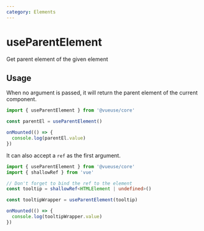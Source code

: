 ```yaml
---
category: Elements
---
```


# useParentElement

Get parent element of the given element

## Usage

When no argument is passed, it will return the parent element of the current component.

```ts
import { useParentElement } from '@vueuse/core'

const parentEl = useParentElement()

onMounted(() => {
  console.log(parentEl.value)
})
```

It can also accept a `ref` as the first argument.

```ts
import { useParentElement } from '@vueuse/core'
import { shallowRef } from 'vue'

// Don't forget to bind the ref to the element
const tooltip = shallowRef<HTMLElement | undefined>()

const tooltipWrapper = useParentElement(tooltip)

onMounted(() => {
  console.log(tooltipWrapper.value)
})
```
